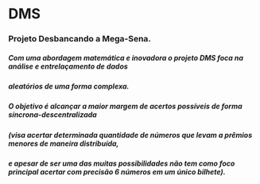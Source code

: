 # DMS

### Projeto Desbancando a Mega-Sena.

##### Com uma abordagem matemática e inovadora o projeto DMS foca na análise e entrelaçamento de dados 
##### aleatórios de uma forma complexa.
##### O objetivo é alcançar a maior margem de acertos possíveis de forma síncrona-descentralizada 
##### (visa acertar determinada quantidade de números que levam a prêmios menores de maneira distribuída,
##### e apesar de ser uma das muitas possibilidades não tem como foco principal acertar com precisão 6 números em um único bilhete).
